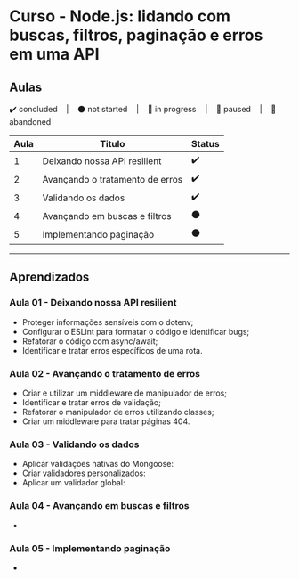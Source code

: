 # Curso - Node.js: lidando com buscas, filtros, paginação e erros em uma API

## Aulas
<p>
  ✔️ concluded &nbsp;&nbsp;&nbsp;|&nbsp;&nbsp;&nbsp;
  ⚫ not started &nbsp;&nbsp;&nbsp;|&nbsp;&nbsp;&nbsp;
  🔵 in progress &nbsp;&nbsp;&nbsp;|&nbsp;&nbsp;&nbsp;
  🔶 paused &nbsp;&nbsp;&nbsp;|&nbsp;&nbsp;&nbsp;
  🔴 abandoned 
</p>

| Aula | Titulo | Status |
| --- | --- | --- |
| 1 | Deixando nossa API resilient | ✔️ |
| 2 | Avançando o tratamento de erros | ✔️ |
| 3 | Validando os dados | ✔️ |
| 4 | Avançando em buscas e filtros | ⚫ |
| 5 | Implementando paginação | ⚫ |

---

## Aprendizados

### Aula 01 - Deixando nossa API resilient
<ul>
  <li>Proteger informações sensíveis com o dotenv;</li>
  <li>Configurar o ESLint para formatar o código e identificar bugs;</li>
  <li>Refatorar o código com async/await;</li>
  <li>Identificar e tratar erros específicos de uma rota.</li>
</ul>

### Aula 02 - Avançando o tratamento de erros
<ul>
  <li>Criar e utilizar um middleware de manipulador de erros;</li>
  <li>Identificar e tratar erros de validação;</li>
  <li>Refatorar o manipulador de erros utilizando classes;</li>
  <li>Criar um middleware para tratar páginas 404.</li>
</ul>

### Aula 03 - Validando os dados
<ul>
  <li>Aplicar validações nativas do Mongoose:</li>
  <li>Criar validadores personalizados:</li>
  <li>Aplicar um validador global:</li>
</ul>

### Aula 04 - Avançando em buscas e filtros
<ul>
  <li></li>
</ul>

### Aula 05 - Implementando paginação
<ul>
  <li></li>
</ul>
